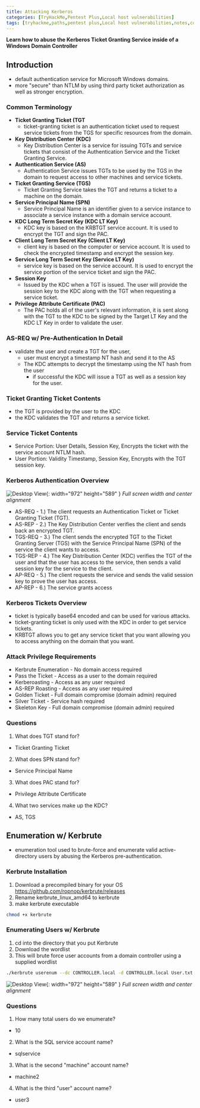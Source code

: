 ```yaml
---
title: Attacking Kerberos
categories: [TryHackMe,Pentest Plus,Local host vulnerabilities]
tags: [tryhackme,paths,pentest plus,Local host vulnerabilities,notes,comptia, offensive, Kerberos,windows,active directory]     # TAG names should always be lowercase
---
```

**Learn how to abuse the Kerberos Ticket Granting Service inside of a Windows Domain Controller**

## Introduction
+ default authentication service for Microsoft Windows domains.
+ more "secure" than NTLM by using third party ticket authorization as well as stronger encryption.

### **Common Terminology**
+ **Ticket Granting Ticket (TGT** 
  + ticket-granting ticket is an authentication ticket used to request service tickets from the TGS for specific resources from the domain.
+ **Key Distribution Center (KDC)**
  + Key Distribution Center is a service for issuing TGTs and service tickets that consist of the Authentication Service and the Ticket Granting Service.
+ **Authentication Service (AS)**
  + Authentication Service issues TGTs to be used by the TGS in the domain to request access to other machines and service tickets.
+ **Ticket Granting Service (TGS)**
  + Ticket Granting Service takes the TGT and returns a ticket to a machine on the domain.
+ **Service Principal Name (SPN)**
  + Service Principal Name is an identifier given to a service instance to associate a service instance with a domain service account.
+ **KDC Long Term Secret Key (KDC LT Key)**
  + KDC key is based on the KRBTGT service account. It is used to encrypt the TGT and sign the PAC.
+ **Client Long Term Secret Key (Client LT Key)**
  + client key is based on the computer or service account. It is used to check the encrypted timestamp and encrypt the session key.
+ **Service Long Term Secret Key (Service LT Key)**
  + service key is based on the service account. It is used to encrypt the service portion of the service ticket and sign the PAC.
+ **Session Key**
  + Issued by the KDC when a TGT is issued. The user will provide the session key to the KDC along with the TGT when requesting a service ticket.
+ **Privilege Attribute Certificate (PAC)**
  + The PAC holds all of the user's relevant information, it is sent along with the TGT to the KDC to be signed by the Target LT Key and the KDC LT Key in order to validate the user.

### AS-REQ w/ Pre-Authentication In Detail
+  validate the user and create a TGT for the user,
   +  user must encrypt a timestamp NT hash and send it to the AS
   +  The KDC attempts to decrypt the timestamp using the NT hash from the user
      +  if successful the KDC will issue a TGT as well as a session key for the user.

### Ticket Granting Ticket Contents
+ the TGT is provided by the user to the KDC
+ the KDC validates the TGT and returns a service ticket.

### Service Ticket Contents
+ Service Portion: User Details, Session Key, Encrypts the ticket with the service account NTLM hash.
+ User Portion: Validity Timestamp, Session Key, Encrypts with the TGT session key.

### Kerberos Authentication Overview

![Desktop View](https://i.imgur.com/VRr2B6w.png){: width="972" height="589" }
_Full screen width and center alignment_ 

+ AS-REQ - 1.) The client requests an Authentication Ticket or Ticket Granting Ticket (TGT).
+ AS-REP - 2.) The Key Distribution Center verifies the client and sends back an encrypted TGT.
+ TGS-REQ - 3.) The client sends the encrypted TGT to the Ticket Granting Server (TGS) with the Service Principal Name (SPN) of the service the client wants to access. 
+ TGS-REP - 4.) The Key Distribution Center (KDC) verifies the TGT of the user and that the user has access to the service, then sends a valid session key for the service to the client.
+ AP-REQ - 5.) The client requests the service and sends the valid session key to prove the user has access.
+ AP-REP - 6.) The service grants access

### Kerberos Tickets Overview
+ ticket is typically base64 encoded and can be used for various attacks.
+ ticket-granting ticket is only used with the KDC in order to get service tickets.
+ KRBTGT allows you to get any service ticket that you want allowing you to access anything on the domain that you want.

### Attack Privilege Requirements
+ Kerbrute Enumeration - No domain access required 
+ Pass the Ticket - Access as a user to the domain required
+ Kerberoasting - Access as any user required
+ AS-REP Roasting - Access as any user required
+ Golden Ticket - Full domain compromise (domain admin) required 
+ Silver Ticket - Service hash required
+ Skeleton Key - Full domain compromise (domain admin) required

### Questions
1. What does TGT stand for?
+ Ticket Granting Ticket
2. What does SPN stand for?
+ Service Principal Name
3. What does PAC stand for?
+ Privilege Attribute Certificate
4. What two services make up the KDC?
+ AS, TGS

## Enumeration w/ Kerbrute 
+ enumeration tool used to brute-force and enumerate valid active-directory users by abusing the Kerberos pre-authentication.


### Kerbrute Installation
1. Download a precompiled binary for your OS <https://github.com/ropnop/kerbrute/releases>
2. Rename kerbrute_linux_amd64 to kerbrute
3. make kerbrute executable
```bash
chmod +x kerbrute
```

### Enumerating Users w/ Kerbrute
1. cd into the directory that you put Kerbrute
2. Download the wordlist
3. This will brute force user accounts from a domain controller using a supplied wordlist
```bash
./kerbrute userenum --dc CONTROLLER.local -d CONTROLLER.local User.txt
```

![Desktop View](https://i.imgur.com/fSDrhyb.png){: width="972" height="589" }
_Full screen width and center alignment_ 
  

### Questions
1. How many total users do we enumerate?
+ 10
2. What is the SQL service account name?
+ sqlservice
3. What is the second "machine" account name?
+ machine2

4. What is the third "user" account name?
+ user3




  